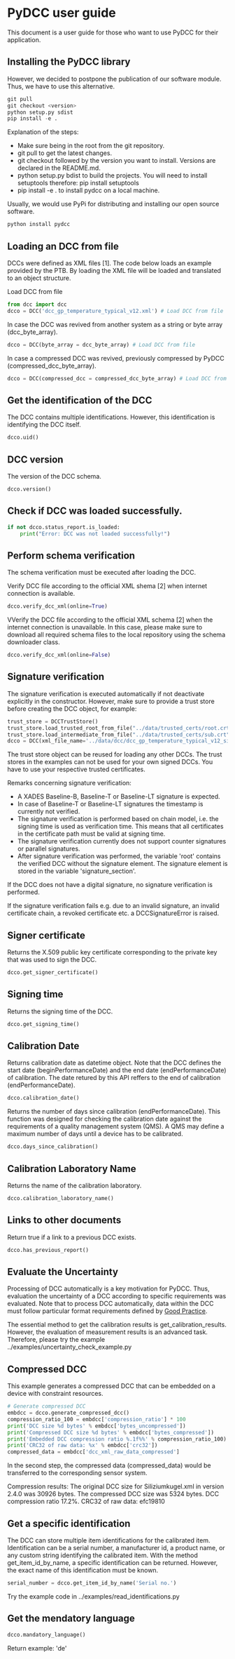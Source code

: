 # PyDCC user guide

This document is a user guide for those who want to use PyDCC for their application.

## Installing the PyDCC library

However, we decided to postpone the publication of our software module. Thus, we have to use this alternative.
```python
git pull
git checkout <version>
python setup.py sdist
pip install -e .
```

Explanation of the steps:
- Make sure being in the root from the git repository.
- git pull to get the latest changes.
- git checkout followed by the version you want to install. Versions are declared in the README.md.
- python setup.py bdist to build the projects. You will need to install setuptools therefore: pip install setuptools
- pip install -e . to install pydcc on a local machine.


Usually, we would use PyPi for distributing and installing our open source software. 
```python
python install pydcc
```

## Loading an DCC from file

DCCs were defined as XML files [1]. The code below loads an example provided by the PTB. By loading the XML file will be loaded and translated to an object structure.

Load DCC from file
```python
from dcc import dcc
dcco = DCC('dcc_gp_temperature_typical_v12.xml') # Load DCC from file
```

In case the DCC was revived from another system as a string or byte array (dcc_byte_array).
```python
dcco = DCC(byte_array = dcc_byte_array) # Load DCC from file
```

In case a compressed DCC was revived, previously compressed by PyDCC (compressed_dcc_byte_array).
```python
dcco = DCC(compressed_dcc = compressed_dcc_byte_array) # Load DCC from file
```

## Get the identification of the DCC

The DCC contains multiple identifications. However, this identification is identifying the DCC itself.

```python
dcco.uid()
```

## DCC version

The version of the DCC schema.

```python
dcco.version()
```


## Check if DCC was loaded successfully.

```python
if not dcco.status_report.is_loaded:
    print("Error: DCC was not loaded successfully!")
```



## Perform schema verification

The schema verification must be executed after loading the DCC.

Verify DCC file according to the official XML shema [2] when internet connection is available. 
```python
dcco.verify_dcc_xml(online=True)
```

VVerify the DCC file according to the official XML schema [2] when the internet connection is unavailable. 
In this case, please make sure to download all required schema files to the local repository using the schema downloader class.
```python
dcco.verify_dcc_xml(online=False)
```

## Signature verification

The signature verification is executed automatically if not deactivate explicitly in the constructor.
However, make sure to provide a trust store before creating the DCC object, for example:
```python
trust_store = DCCTrustStore()
trust_store.load_trusted_root_from_file("../data/trusted_certs/root.crt")
trust_store.load_intermediate_from_file("../data/trusted_certs/sub.crt")
dcco = DCC(xml_file_name='../data/dcc/dcc_gp_temperature_typical_v12_signed.xml', trust_store=trust_store)
```
The trust store object can be reused for loading any other DCCs. The trust stores in the examples can not be used for your own signed DCCs. You have to use your respective trusted certificates. 

Remarks concerning signature verification:

- A XADES Baseline-B, Baseline-T or Baseline-LT signature is expected.
- In case of Baseline-T or Baseline-LT signatures the timestamp is currently not verified.
- The signature verification is performed based on chain model, i.e. the signing time is used as verification time. This means that all certificates in the certificate path must be valid at signing time.
- The signature verification currently does not support counter signatures or parallel signatures.
- After signature verification was performed, the variable 'root' contains the verified DCC without the signature element. The signature element is stored in the variable 'signature_section'.

If the DCC does not have a digital signature, no signature verification is performed.

If the signature verification fails e.g. due to an invalid signature, an invalid certificate chain, a revoked certificate etc. a DCCSignatureError is raised.

## Signer certificate
Returns the X.509 public key certificate corresponding to the private key that was used to sign the DCC. 
```python
dcco.get_signer_certificate()
```
## Signing time
Returns the signing time of the DCC. 
```python
dcco.get_signing_time()
```

## Calibration Date

Returns calibration date as datetime object. Note that the DCC defines the start date (beginPerformanceDate) and the end date (endPerformanceDate) of calibration. The date retured by this API reffers to the end of calibration (endPerformanceDate).
```python
dcco.calibration_date()
```

Returns the number of days since calibration (endPerformanceDate). This function was designed for checking the calibration date against the requirements of a quality management system (QMS). A QMS may define a maximum number of days until a device has to be calibrated.
```python
dcco.days_since_calibration()
```



## Calibration Laboratory Name

Returns the name of the calibration laboratory.
```python
dcco.calibration_laboratory_name()
```


## Links to other documents

Return true if a link to a previous DCC exists.
```python
dcco.has_previous_report()
```



## Evaluate the Uncertainty

Processing of DCC automatically is a key motivation for PyDCC.
Thus, evaluation the uncertainty of a DCC according to specific requirements was evaluated. 
Note that to process DCC automatically, data within the DCC must follow particular format requirements defined by [Good Practice](https://dccwiki.ptb.de/en/gp_home).

The essential method to get the calibration results is get_calibration_results. However, the evaluation of measurement results is an advanced task. 
Therefore, please try the example  ../examples/uncertainty_check_example.py



## Compressed DCC

This example generates a compressed DCC that can be embedded on a device with constraint resources. 

```python
# Generate compressed DCC
embdcc = dcco.generate_compressed_dcc()   
compression_ratio_100 = embdcc['compression_ratio'] * 100
print('DCC size %d bytes' % embdcc['bytes_uncompressed'])
print('Compressed DCC size %d bytes' % embdcc['bytes_compressed'])
print('Embedded DCC compression ratio %.1f%%' % compression_ratio_100)
print('CRC32 of raw data: %x' % embdcc['crc32'])
compressed_data = embdcc['dcc_xml_raw_data_compressed']
```
In the second step, the compressed data (compressed_data) would be transferred to the corresponding sensor system.

Compression results:
The original DCC size for Siliziumkugel.xml in version 2.4.0 was 30926 bytes.
The compressed DCC size was 5324 bytes.
DCC compression ratio 17.2%.
CRC32 of raw data: efc19810

## Get a specific identification

The DCC can store multiple item identifications for the calibrated item. Identification can be a serial number, a manufacturer id, a product name, or any custom string identifying the calibrated item.
With the method get_item_id_by_name, a specific identification can be returned. However, the exact name of this identification must be known.
```python
serial_number = dcco.get_item_id_by_name('Serial no.')
```

Try the example code in ../examples/read_identifications.py




## Get the mendatory language

```python
dcco.mandatory_language()
```

Return example: 'de'

